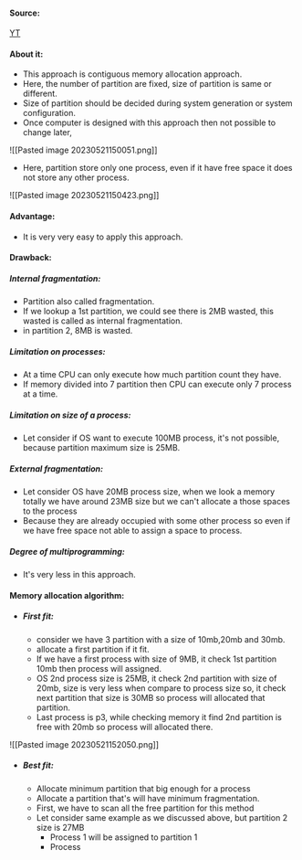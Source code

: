 #### Source:
[YT](https://www.youtube.com/watch?v=7XOXQQFq5qw&list=PLXj4XH7LcRfDrdQuJTHIPmKMpa7eYVaPm&index=51)


#### About it:

* This approach is contiguous memory allocation approach.
* Here, the number of partition are fixed, size of partition is same or different.
* Size of partition should be decided during system generation or system configuration.
* Once computer is designed with this approach then not possible to change later,

![[Pasted image 20230521150051.png]]

* Here, partition store only one process, even if it have free space it does not store any other process.

![[Pasted image 20230521150423.png]]

#### Advantage:

* It is very very easy to apply this approach.

#### Drawback:

##### Internal fragmentation:

* Partition also called fragmentation.
* If we lookup a 1st partition, we could see there is 2MB wasted, this wasted is called as internal fragmentation.
* in partition 2, 8MB is wasted.

##### Limitation on processes:

* At a time CPU can only execute how much partition count they have.
* If memory divided into 7 partition then CPU can execute only 7 process at a time.

##### Limitation on size of a process:

* Let consider if OS want to execute 100MB process, it's not possible, because partition maximum size is 25MB.

##### External fragmentation:

* Let consider OS have 20MB process size, when we look a memory totally we have around 23MB size but we can't allocate a those spaces to the process 
* Because they are already occupied with some other process so even if we have free space not able to assign a space to process.

##### Degree of multiprogramming:

* It's very less in this approach.

#### Memory allocation algorithm:

* ##### First fit:
	* consider we have 3 partition with a size of 10mb,20mb and 30mb.
	* allocate a first partition if it fit.
	* If we have a first process with size of 9MB, it check 1st partition 10mb then process will assigned.
	* OS 2nd process size is 25MB, it check 2nd partition with size of 20mb, size is very less when compare to process size so, it check next partition that size is 30MB so process will allocated that partition.
	* Last process is p3, while checking memory it find 2nd partition is free with 20mb so process will allocated there.

![[Pasted image 20230521152050.png]]

* ##### Best fit:
	* Allocate minimum partition that big enough for a process
	* Allocate a partition that's will have minimum fragmentation.
	* First, we have to scan all the free partition for this method
	* Let consider same example as we discussed above, but partition 2 size is 27MB
		* Process 1 will be assigned to partition 1
		* Process 